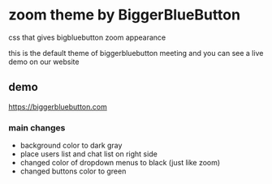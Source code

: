 zoom theme by BiggerBlueButton
====

css that gives bigbluebutton zoom appearance 

this is the default theme of biggerbluebutton meeting and you can see a live demo on our website 

## demo
https://biggerbluebutton.com

### main changes

- background color to dark gray
- place users list and chat list on right side
- changed color of dropdown menus to black (just like zoom)
- changed buttons color to green
